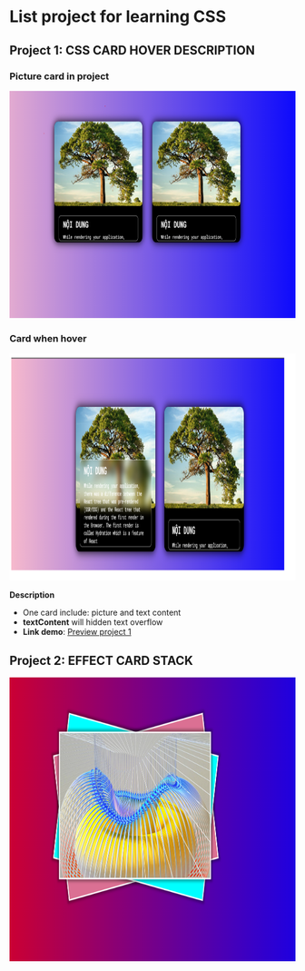 # List project for learning CSS

## Project 1: CSS CARD HOVER DESCRIPTION
### Picture card in project
<img src = "Picture/CardHover.PNG" width ="800" height = "400" />

### Card when hover
<img src = "Picture/hoverCard.PNG" width ="800" height = "400" />

**Description**
- One card include: picture and text content
- **textContent** will hidden text overflow
- **Link demo**: [Preview project 1](css-by-me.vercel.app)

## Project 2: EFFECT CARD STACK
<img src = "Picture/stackCard.PNG" width ="800" height = "500" />

